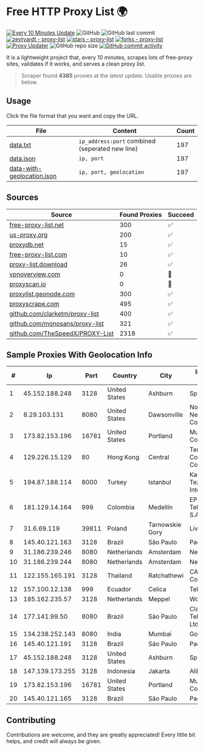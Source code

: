 
# Free HTTP Proxy List 🌍

[![Every 10 Minutes Update](https://github.com/mertguvencli/http-proxy-list/actions/workflows/main.yml/badge.svg?branch=main)](https://github.com/mertguvencli/http-proxy-list/actions/workflows/main.yml)
![GitHub](https://img.shields.io/github/license/mertguvencli/http-proxy-list)
![GitHub last commit](https://img.shields.io/github/last-commit/mertguvencli/http-proxy-list)
[![zevtyardt - proxy-list](https://img.shields.io/static/v1?label=zevtyardt&message=proxy-list&color=blue&logo=github)](https://github.com/zevtyardt/proxy-list "Go to GitHub repo")
[![stars - proxy-list](https://img.shields.io/github/stars/zevtyardt/proxy-list?style=social)](https://github.com/zevtyardt/proxy-list)
[![forks - proxy-list](https://img.shields.io/github/forks/zevtyardt/proxy-list?style=social)](https://github.com/zevtyardt/proxy-list)
[![Proxy Updater](https://github.com/zevtyardt/proxy-list/workflows/Proxy%20Updater/badge.svg)](https://github.com/zevtyardt/proxy-list/actions?query=workflow:"Proxy+Updater")
![GitHub repo size](https://img.shields.io/github/repo-size/zevtyardt/proxy-list)
[![GitHub commit activity](https://img.shields.io/github/commit-activity/m/zevtyardt/proxy-list?logo=commits)](https://github.com/zevtyardt/proxy-list/commits/main)

It is a lightweight project that, every 10 minutes, scrapes lots of free-proxy sites, validates if it works, and serves a clean proxy list.

> Scraper found **4385** proxies at the latest update. Usable proxies are below.

## Usage

Click the file format that you want and copy the URL.

|File|Content|Count|
|----|-------|-----|
|[data.txt](https://raw.githubusercontent.com/mertguvencli/http-proxy-list/main/proxy-list/data.txt)|`ip_address:port` combined (seperated new line)|197|
|[data.json](https://raw.githubusercontent.com/mertguvencli/http-proxy-list/main/proxy-list/data.json)|`ip, port`|197|
|[data-with-geolocation.json](https://raw.githubusercontent.com/mertguvencli/http-proxy-list/main/proxy-list/data-with-geolocation.json)|`ip, port, geolocation`|197|

## Sources

|Source|Found Proxies|Succeed|
|------|-------------|-------|
|[free-proxy-list.net](https://free-proxy-list.net)|300|✅|
|[us-proxy.org](https://www.us-proxy.org)|200|✅|
|[proxydb.net](http://proxydb.net)|15|✅|
|[free-proxy-list.com](https://free-proxy-list.com/?page=&port=&type%5B%5D=http&type%5B%5D=https&up_time=0&search=Search)|10|✅|
|[proxy-list.download](https://www.proxy-list.download/HTTP)|26|✅|
|[vpnoverview.com](https://vpnoverview.com/privacy/anonymous-browsing/free-proxy-servers)|0|🚫|
|[proxyscan.io](https://www.proxyscan.io)|0|🚫|
|[proxylist.geonode.com](https://proxylist.geonode.com/api/proxy-list?limit=300&page=1&sort_by=lastChecked&sort_type=desc&protocols=http,https)|300|✅|
|[proxyscrape.com](https://api.proxyscrape.com/v2/?request=displayproxies&protocol=http&timeout=10000&country=all&ssl=all&anonymity=all)|495|✅|
|[github.com/clarketm/proxy-list](https://raw.githubusercontent.com/clarketm/proxy-list/master/proxy-list-raw.txt)|400|✅|
|[github.com/monosans/proxy-list](https://raw.githubusercontent.com/monosans/proxy-list/main/proxies/http.txt)|321|✅|
|[github.com/TheSpeedX/PROXY-List](https://raw.githubusercontent.com/TheSpeedX/PROXY-List/master/http.txt)|2318|✅|


## Sample Proxies With Geolocation Info

|#|Ip|Port|Country|City|Internet Service Provider|
|-|--|----|-------|----|-------------------------|
|1|45.152.188.248|3128|United States|Ashburn|Sprint|
|2|8.29.103.131|8080|United States|Dawsonville|North Georgia Network Cooperative, Inc|
|3|173.82.153.196|16781|United States|Portland|Multacom Corporation|
|4|129.226.15.129|80|Hong Kong|Central|Tencent Cloud Computing (Beijing) Co|
|5|194.87.188.114|8000|Turkey|Istanbul|Kadir Huseyin Tezcan Nosspeed Internet Teknolojileri|
|6|181.129.14.164|999|Colombia|Medellín|EPM Telecomunicaciones S.A. E.S.P.|
|7|31.6.69.119|39811|Poland|Tarnowskie Gory|Livenet sp. z o.o.|
|8|145.40.121.163|3128|Brazil|São Paulo|Packet Host, Inc.|
|9|31.186.239.246|8080|Netherlands|Amsterdam|NetSkope Inc|
|10|31.186.239.244|8080|Netherlands|Amsterdam|NetSkope Inc|
|11|122.155.165.191|3128|Thailand|Ratchathewi|CAT Telecom Public Company Limited|
|12|157.100.12.138|999|Ecuador|Celica|Telconet S.A|
|13|185.162.235.57|3128|Netherlands|Meppel|WorldStream B.V.|
|14|177.141.99.50|8080|Brazil|São Paulo|Claro NXT Telecomunicacoes Ltda|
|15|134.238.252.143|8080|India|Mumbai|Google LLC|
|16|145.40.121.191|3128|Brazil|São Paulo|Packet Host, Inc.|
|17|45.152.188.248|3128|United States|Ashburn|Sprint|
|18|147.139.173.255|3128|Indonesia|Jakarta|Alibaba.com LLC|
|19|173.82.153.196|16781|United States|Portland|Multacom Corporation|
|20|145.40.121.165|3128|Brazil|São Paulo|Packet Host, Inc.|



## Contributing

Contributions are welcome, and they are greatly appreciated! Every
little bit helps, and credit will always be given.


